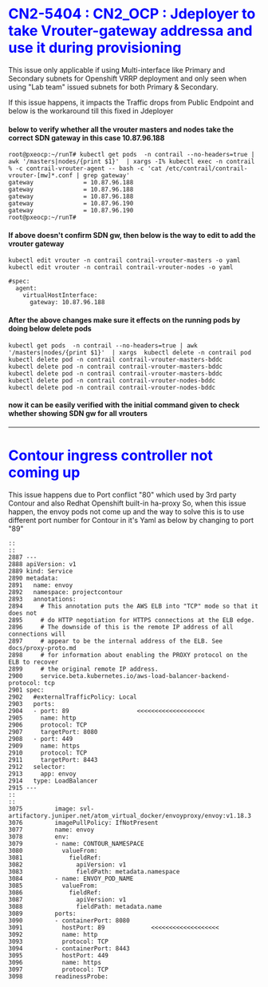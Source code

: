 # <span style="color:blue"> CN2-5404 : CN2_OCP : Jdeployer to take Vrouter-gateway addressa and use it during provisioning

   This issue only applicable if using Multi-interface like Primary and Secondary subnets for Openshift VRRP deployment
   and only seen when using "Lab team" issued subnets for both Primary & Secondary.

   If this issue happens, it impacts the Traffic drops from Public Endpoint and below is the workaround till this fixed
   in Jdeployer
   
#### below to verify whether all the vrouter masters and nodes take the correct SDN gateway in this case 10.87.96.188
````
root@pxeocp:~/runT# kubectl get pods  -n contrail --no-headers=true | awk '/masters|nodes/{print $1}'  | xargs -I% kubectl exec -n contrail % -c contrail-vrouter-agent -- bash -c 'cat /etc/contrail/contrail-vrouter-[mw]*.conf | grep gateway'  
gateway              = 10.87.96.188
gateway              = 10.87.96.188
gateway              = 10.87.96.188
gateway              = 10.87.96.190
gateway              = 10.87.96.190
root@pxeocp:~/runT# 
````

#### If above doesn't confirm SDN gw, then below is the way to edit to add the vrouter gateway
````
kubectl edit vrouter -n contrail contrail-vrouter-masters -o yaml
kubectl edit vrouter -n contrail contrail-vrouter-nodes -o yaml

#spec:
  agent:
    virtualHostInterface:
      gateway: 10.87.96.188
````

#### After the above changes make sure it effects on the running pods by doing below delete pods
````
kubectl get pods  -n contrail --no-headers=true | awk '/masters|nodes/{print $1}'  | xargs  kubectl delete -n contrail pod 
kubectl delete pod -n contrail contrail-vrouter-masters-bddc
kubectl delete pod -n contrail contrail-vrouter-masters-bddc
kubectl delete pod -n contrail contrail-vrouter-masters-bddc
kubectl delete pod -n contrail contrail-vrouter-nodes-bddc
kubectl delete pod -n contrail contrail-vrouter-nodes-bddc
````

#### now it can be easily verified with the initial command given to check whether showing SDN gw for all vrouters

***
# <span style="color:blue"> Contour ingress controller not coming up</span>

This issue happens due to Port conflict "80" which used by 3rd party Contour and also Redhat Openshift built-in ha-proxy
So, when this issue happen, the envoy pods not come up and the way to solve this is to use different port number for 
Contour in it's Yaml as below by changing to port "89"

````
::
::
2887 ---
2888 apiVersion: v1
2889 kind: Service
2890 metadata:
2891   name: envoy
2892   namespace: projectcontour
2893   annotations:
2894     # This annotation puts the AWS ELB into "TCP" mode so that it does not
2895     # do HTTP negotiation for HTTPS connections at the ELB edge.
2896     # The downside of this is the remote IP address of all connections will
2897     # appear to be the internal address of the ELB. See docs/proxy-proto.md
2898     # for information about enabling the PROXY protocol on the ELB to recover
2899     # the original remote IP address.
2900     service.beta.kubernetes.io/aws-load-balancer-backend-protocol: tcp
2901 spec:
2902   #externalTrafficPolicy: Local
2903   ports:
2904   - port: 89                   <<<<<<<<<<<<<<<<<<<
2905     name: http
2906     protocol: TCP
2907     targetPort: 8080
2908   - port: 449
2909     name: https
2910     protocol: TCP
2911     targetPort: 8443
2912   selector:
2913     app: envoy
2914   type: LoadBalancer
2915 ---
::
::
3075         image: svl-artifactory.juniper.net/atom_virtual_docker/envoyproxy/envoy:v1.18.3
3076         imagePullPolicy: IfNotPresent
3077         name: envoy
3078         env:
3079         - name: CONTOUR_NAMESPACE
3080           valueFrom:
3081             fieldRef:
3082               apiVersion: v1
3083               fieldPath: metadata.namespace
3084         - name: ENVOY_POD_NAME
3085           valueFrom:
3086             fieldRef:
3087               apiVersion: v1
3088               fieldPath: metadata.name
3089         ports:
3090         - containerPort: 8080
3091           hostPort: 89             <<<<<<<<<<<<<<<<<<<
3092           name: http
3093           protocol: TCP
3094         - containerPort: 8443
3095           hostPort: 449
3096           name: https
3097           protocol: TCP
3098         readinessProbe:
````





